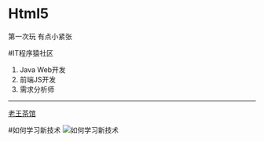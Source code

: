 # Html5
第一次玩 有点小紧张

#IT程序猿社区
1. Java Web开发
2. 前端JS开发
3. 需求分析师

***
[老王茶馆](http://blog.itcxy.com)


#如何学习新技术
![如何学习新技术](http://7xqt02.com1.z0.glb.clouddn.com/%E5%A6%82%E4%BD%95%E5%AD%A6%E4%B9%A0%E6%96%B0%E6%8A%80%E6%9C%AF.jpg)

